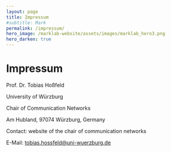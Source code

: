 ```yaml
---
layout: page
title: Impressum
#subtitle: Mark
permalink: /impressum/
hero_image: /marklab-website/assets/images/marklab_hero3.png
hero_darken: true
---
```


# Impressum

Prof. Dr. Tobias Hoßfeld

University of Würzburg

Chair of Communication Networks

Am Hubland, 97074 Würzburg, Germany

Contact: website of the chair of communication networks

E-Mail: tobias.hossfeld@uni-wuerzburg.de 